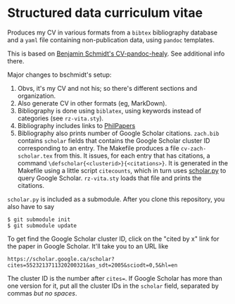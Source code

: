 # Structured data curriculum vitae

Produces my CV in various formats from a `bibtex` bibliography
database and a `yaml` file containing non-publication data, using
`pandoc` templates.

This is based on [Benjamin Schmidt's
CV-pandoc-healy](https://github.com/bmschmidt/CV-pandoc-healy). See
additional info there.

Major changes to bschmidt's setup:

1. Obvs, it's my CV and not his; so there's different sections and organization.
1. Also generate CV in other formats (eg, MarkDown).
1. Bibliography is done using `biblatex`, using keywords instead of categories
   (see `rz-vita.sty`).
1. Bibliography includes links to [PhilPapers](https://philpapers.org/)
1. Bibliography also prints number of Google Scholar
   citations. `zach.bib` contains `scholar` fields that contains the
   Google Scholar cluster ID corresponding to an entry. The Makefile
   produces a file `cv-zach-scholar.tex` from this. It issues, for
   each entry that has citations, a command `\defscholar{<clusterid>}{<citations>}`. 
   It is generated in the Makefile using a little script `citecounts`, 
   which in turn uses [scholar.py](https://github.com/ckreibich/scholar.py) to query
   Google Scholar. `rz-vita.sty` loads that file and prints the
   citations.

`scholar.py` is included as a submodule. After you clone this
repository, you also have to say
```
$ git submodule init
$ git submodule update
```

To get find the Google Scholar cluster ID, click on the "cited by x"
link for the paper in Google Scholar. It'll take you to an URL like
```
https://scholar.google.ca/scholar?cites=5523213711320200321&as_sdt=2005&sciodt=0,5&hl=en
```
The cluster ID is the number after `cites=`. If Google Scholar has
more than one version for it, put all the cluster IDs in the `scholar`
field, separated by commas _but no spaces_.
